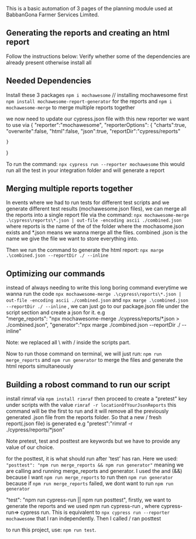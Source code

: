 This is a basic automation of 3 pages of the planning module used at BabbanGona Farmer Services Limited. 


## Generating the reports and creating an html report


Follow the instructions below: Verify whether some of the dependencies are already present otherwise install all

## Needed Dependencies
Install these 3 packages
`npm i mochawesome` // installing mochawesome first
`npm install mochawesome-report-generator` for the reports and  `npm i mochawesome-merge` to merge multiple reports together

we now need to update our cypress.json file with this new reporter we want to use via
{
    "reporter":"mochawesome",
    "reporterOptions": {
        "charts":true,
        "overwrite":false,
        "html":false,
        "json":true,
        "reportDir":"cypress/reports" 

    }
}


To run the command: `npx cypress run --reporter mochawesome` this would run all the test in your integration folder and will generate a report

## Merging multiple reports together

In events where we had to run tests for different test scripts and we generate different test results (mochawesome.json files), we can merge all the reports into a single report file via the command: `npx mochawesome-merge .\cypress\reports\*.json | out-file -encoding ascii ./combined.json` where reports is the name of the of the folder where the mochasome.json exists and *.json means we wanna merge all the files. combined .json is the name we give the file we want to store everything into.

Then we run the command to generate the html report: `npx marge .\combined.json --reportDir ./ --inline`

## Optimizing our commands

instead of always needing to write this long boring command everytime we wanna run the code `npx mochawesome-merge .\cypress\reports\*.json | out-file -encoding ascii ./combined.json` and `npx marge .\combined.json --reportDir ./ --inline`
, we can just go to our package.json file under the script section and create a json for it. e.g  
"merge_reports": "npx mochawesome-merge ./cypress/reports/*.json > ./combined.json",
"generator":"npx marge ./combined.json --reportDir ./ --inline"

Note: we replaced all \ with / inside the scripts part.

Now to run those command on terminal, we will just run: `npm run merge_reports` and `npm run generator` to merge the files and generate the html reports simultaneously

## Building a robost command to run our script
install rimraf via `npm install rimraf` then proceed to create a "pretest" key under scripts with the value `rimraf -r locationOfYourJsonReports` this command will be the first to run and it will remove all the previously generated .json file from the reports folder. So that a new / fresh report(.json file) is generated e.g    "pretest":"rimraf -r ./cypress/reports/*json"

Note pretest, test and posttest are keywords but we have to provide any value of our choice.

for the posttest, it is what should run after 'test' has ran. Here we used: `"posttest": "npm run merge_reports && npm run generator"` meaning we are calling and running merge_reports and generator. I used the and (&&) because I want `npm run merge_reports` to run then `npm run generator`  because if `npm run merge_reports` failed, we dont want to run `npm run generator`


  "test": "npm run cypress-run || npm run posttest", firstly, we want to generate the reports and we used npm run cypress-run , where cypress-run=> cypress run. This is equivalent to `npx cypress run --reporter mochawesome` that I ran independently. Then I called / ran posttest


  to run this project, use: `npm run test`.